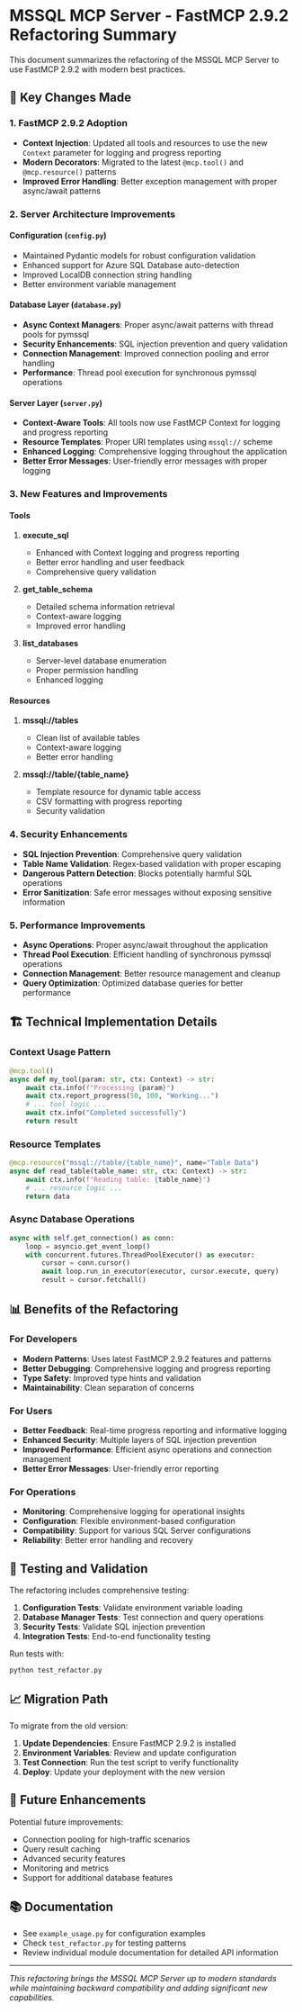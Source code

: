 # MSSQL MCP Server - FastMCP 2.9.2 Refactoring Summary

This document summarizes the refactoring of the MSSQL MCP Server to use FastMCP 2.9.2 with modern best practices.

## 🔄 Key Changes Made

### 1. FastMCP 2.9.2 Adoption
- **Context Injection**: Updated all tools and resources to use the new `Context` parameter for logging and progress reporting
- **Modern Decorators**: Migrated to the latest `@mcp.tool()` and `@mcp.resource()` patterns
- **Improved Error Handling**: Better exception management with proper async/await patterns

### 2. Server Architecture Improvements

#### Configuration (`config.py`)
- Maintained Pydantic models for robust configuration validation
- Enhanced support for Azure SQL Database auto-detection
- Improved LocalDB connection string handling
- Better environment variable management

#### Database Layer (`database.py`)
- **Async Context Managers**: Proper async/await patterns with thread pools for pymssql
- **Security Enhancements**: SQL injection prevention and query validation
- **Connection Management**: Improved connection pooling and error handling
- **Performance**: Thread pool execution for synchronous pymssql operations

#### Server Layer (`server.py`)
- **Context-Aware Tools**: All tools now use FastMCP Context for logging and progress reporting
- **Resource Templates**: Proper URI templates using `mssql://` scheme
- **Enhanced Logging**: Comprehensive logging throughout the application
- **Better Error Messages**: User-friendly error messages with proper logging

### 3. New Features and Improvements

#### Tools
1. **execute_sql**
   - Enhanced with Context logging and progress reporting
   - Better error handling and user feedback
   - Comprehensive query validation

2. **get_table_schema**
   - Detailed schema information retrieval
   - Context-aware logging
   - Improved error handling

3. **list_databases**
   - Server-level database enumeration
   - Proper permission handling
   - Enhanced logging

#### Resources
1. **mssql://tables**
   - Clean list of available tables
   - Context-aware logging
   - Better error handling

2. **mssql://table/{table_name}**
   - Template resource for dynamic table access
   - CSV formatting with progress reporting
   - Security validation

### 4. Security Enhancements
- **SQL Injection Prevention**: Comprehensive query validation
- **Table Name Validation**: Regex-based validation with proper escaping
- **Dangerous Pattern Detection**: Blocks potentially harmful SQL operations
- **Error Sanitization**: Safe error messages without exposing sensitive information

### 5. Performance Improvements
- **Async Operations**: Proper async/await throughout the application
- **Thread Pool Execution**: Efficient handling of synchronous pymssql operations
- **Connection Management**: Better resource management and cleanup
- **Query Optimization**: Optimized database queries for better performance

## 🏗️ Technical Implementation Details

### Context Usage Pattern
```python
@mcp.tool()
async def my_tool(param: str, ctx: Context) -> str:
    await ctx.info(f"Processing {param}")
    await ctx.report_progress(50, 100, "Working...")
    # ... tool logic ...
    await ctx.info("Completed successfully")
    return result
```

### Resource Templates
```python
@mcp.resource("mssql://table/{table_name}", name="Table Data")
async def read_table(table_name: str, ctx: Context) -> str:
    await ctx.info(f"Reading table: {table_name}")
    # ... resource logic ...
    return data
```

### Async Database Operations
```python
async with self.get_connection() as conn:
    loop = asyncio.get_event_loop()
    with concurrent.futures.ThreadPoolExecutor() as executor:
        cursor = conn.cursor()
        await loop.run_in_executor(executor, cursor.execute, query)
        result = cursor.fetchall()
```

## 📊 Benefits of the Refactoring

### For Developers
- **Modern Patterns**: Uses latest FastMCP 2.9.2 features and patterns
- **Better Debugging**: Comprehensive logging and progress reporting
- **Type Safety**: Improved type hints and validation
- **Maintainability**: Clean separation of concerns

### For Users
- **Better Feedback**: Real-time progress reporting and informative logging
- **Enhanced Security**: Multiple layers of SQL injection prevention
- **Improved Performance**: Efficient async operations and connection management
- **Better Error Messages**: User-friendly error reporting

### For Operations
- **Monitoring**: Comprehensive logging for operational insights
- **Configuration**: Flexible environment-based configuration
- **Compatibility**: Support for various SQL Server configurations
- **Reliability**: Better error handling and recovery

## 🧪 Testing and Validation

The refactoring includes comprehensive testing:

1. **Configuration Tests**: Validate environment variable loading
2. **Database Manager Tests**: Test connection and query operations
3. **Security Tests**: Validate SQL injection prevention
4. **Integration Tests**: End-to-end functionality testing

Run tests with:
```bash
python test_refactor.py
```

## 📈 Migration Path

To migrate from the old version:

1. **Update Dependencies**: Ensure FastMCP 2.9.2 is installed
2. **Environment Variables**: Review and update configuration
3. **Test Connection**: Run the test script to verify functionality
4. **Deploy**: Update your deployment with the new version

## 🎯 Future Enhancements

Potential future improvements:
- Connection pooling for high-traffic scenarios
- Query result caching
- Advanced security features
- Monitoring and metrics
- Support for additional database features

## 📚 Documentation

- See `example_usage.py` for configuration examples
- Check `test_refactor.py` for testing patterns
- Review individual module documentation for detailed API information

---

*This refactoring brings the MSSQL MCP Server up to modern standards while maintaining backward compatibility and adding significant new capabilities.*
